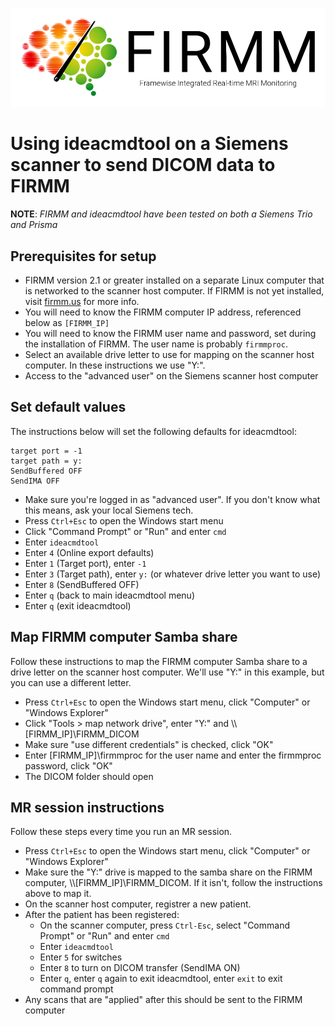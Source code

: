 ![Logo](img/FirmmLogo.png)

# Using ideacmdtool on a Siemens scanner to send DICOM data to FIRMM

**NOTE**: *FIRMM and ideacmdtool have been tested on both a Siemens Trio and Prisma*

## Prerequisites for setup

* FIRMM version 2.1 or greater installed on a separate Linux computer that is networked to the scanner host computer. If FIRMM is not yet installed, visit [firmm.us](http://firmm.us) for more info.
* You will need to know the FIRMM computer IP address, referenced below as `[FIRMM_IP]`
* You will need to know the FIRMM user name and password, set during the installation of FIRMM. The user name is probably `firmmproc`.
* Select an available drive letter to use for mapping on the scanner host computer. In these instructions we use "Y:".
* Access to the "advanced user" on the Siemens scanner host computer

## Set default values

The instructions below will set the following defaults for ideacmdtool:

```
target port = -1
target path = y:
SendBuffered OFF
SendIMA OFF
```

* Make sure you're logged in as "advanced user". If you don't know what this means, ask your local Siemens tech.
* Press `Ctrl+Esc` to open the Windows start menu
* Click "Command Prompt" or "Run" and enter `cmd`
* Enter `ideacmdtool`
* Enter `4` (Online export defaults)
* Enter `1` (Target port), enter `-1`
* Enter `3` (Target path), enter `y:` (or whatever drive letter you want to use)
* Enter `8` (SendBuffered OFF)
* Enter `q` (back to main ideacmdtool menu)
* Enter `q` (exit ideacmdtool)

## Map FIRMM computer Samba share

Follow these instructions to map the FIRMM computer Samba share to a drive letter on the scanner host computer. We'll use "Y:" in this example, but you can use a different letter.

* Press `Ctrl+Esc` to open the Windows start menu, click "Computer" or "Windows Explorer"
* Click "Tools > map network drive", enter "Y:" and \\\\[FIRMM_IP]\\FIRMM_DICOM
* Make sure "use different credentials" is checked, click "OK"
* Enter [FIRMM_IP]\\firmmproc for the user name and enter the firmmproc password, click "OK"
* The DICOM folder should open

<div class="page-break"></div>

## MR session instructions

Follow these steps every time you run an MR session.

* Press `Ctrl+Esc` to open the Windows start menu, click "Computer" or "Windows Explorer"
* Make sure the "Y:" drive is mapped to the samba share on the FIRMM computer, \\\\[FIRMM_IP]\\FIRMM_DICOM. If it isn't, follow the instructions above to map it.
* On the scanner host computer, registrer a new patient.
* After the patient has been registered:
    - On the scanner computer, press `Ctrl-Esc`, select "Command Prompt" or "Run" and enter `cmd`
    - Enter `ideacmdtool`
    - Enter `5` for switches
    - Enter `8` to turn on DICOM transfer (SendIMA ON)
    - Enter `q`, enter `q` again to exit ideacmdtool, enter `exit` to exit command prompt
* Any scans that are "applied" after this should be sent to the FIRMM computer
